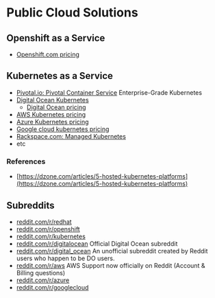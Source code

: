 # Public Cloud Solutions
## Openshift as a Service
* [Openshift.com pricing](https://www.openshift.com/products/pricing/)

## Kubernetes as a Service
* [Pivotal.io: Pivotal Container Service](https://pivotal.io/platform/pivotal-container-service) Enterprise-Grade Kubernetes
* [Digital Ocean Kubernetes](https://www.digitalocean.com/products/kubernetes/) 
    - [Digital Ocean pricing](https://www.digitalocean.com/pricing/)
* [AWS Kubernetes pricing](https://aws.amazon.com/es/eks/pricing/)
* [Azure Kubernetes pricing](https://azure.microsoft.com/es-es/pricing/details/kubernetes-service/)
* [Google cloud kubernetes pricing](https://cloud.google.com/kubernetes-engine/pricing)
* [Rackspace.com: Managed Kubernetes](https://www.rackspace.com/managed-kubernetes)
* etc

### References
* [https://dzone.com/articles/5-hosted-kubernetes-platforms](https://dzone.com/articles/5-hosted-kubernetes-platforms)

## Subreddits
- [reddit.com/r/redhat](https://www.reddit.com/r/redhat)
- [reddit.com/r/openshift](https://www.reddit.com/r/openshift)
- [reddit.com/r/kubernetes](https://www.reddit.com/r/kubernetes)
- [reddit.com/r/digitalocean](https://www.reddit.com/r/digitalocean) Official Digital Ocean subreddit
- [reddit.com/r/digital_ocean](https://www.reddit.com/r/digital_ocean/) An unofficial subreddit created by Reddit users who happen to be DO users.
- [reddit.com/r/aws](https://www.reddit.com/r/aws) AWS Support now officially on Reddit (Account & Billing questions)
- [reddit.com/r/azure](https://www.reddit.com/r/azure)
- [reddit.com/r/googlecloud](https://www.reddit.com/r/googlecloud/)
